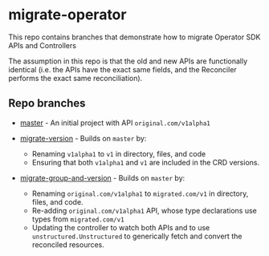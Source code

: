 # migrate-operator

This repo contains branches that demonstrate how to migrate Operator SDK APIs and Controllers

The assumption in this repo is that the old and new APIs are functionally identical (i.e. the
APIs have the exact same fields, and the Reconciler performs the exact same reconciliation).

## Repo branches

- [master](https://github.com/joelanford/migrate-operator/tree/master) - An initial project with API `original.com/v1alpha1`

- [migrate-version](https://github.com/joelanford/migrate-operator/tree/migrate-version) - Builds on `master` by:
  - Renaming `v1alpha1` to `v1` in directory, files, and code
  - Ensuring that both `v1alpha1` and `v1` are included in the CRD versions.

- [migrate-group-and-version](https://github.com/joelanford/migrate-operator/tree/migrate-group-and-version) - Builds on `master` by:
  - Renaming `original.com/v1alpha1` to `migrated.com/v1` in directory, files, and code.
  - Re-adding `original.com/v1alpha1` API, whose type declarations use types from `migrated.com/v1`
  - Updating the controller to watch both APIs and to use `unstructured.Unstructured` to generically fetch and convert the reconciled resources.
